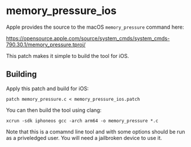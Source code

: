 # memory_pressure_ios

Apple provides the source to the macOS `memory_pressure` command here:

https://opensource.apple.com/source/system_cmds/system_cmds-790.30.1/memory_pressure.tproj/

This patch makes it simple to build the tool for iOS.

## Building
Apply this patch and build for iOS:

`patch memory_pressure.c < memory_pressure_ios.patch`

You can then build the tool using clang:

`xcrun -sdk iphoneos gcc -arch arm64 -o memory_pressure *.c`

Note that this is a comamnd line tool and with some options should be run as a priveledged user. You will need a jailbroken device to use it.
